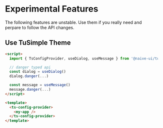 <!--anchor:on-->

# Experimental Features

<n-alert type="warning" title="Caveats" :bordered="false">
  The following features are <n-text strong>unstable</n-text>. Use them if you really need and perpare to follow the API changes.
</n-alert>

## Use TuSimple Theme

```html
<script>
  import { TsConfigProvider, useDialog, useMessage } from '@naive-ui/tusimple-theme'

  // danger typed api
  const dialog = useDialog()
  dialog.danger(...)

  const message = useMessage()
  message.danger(...)
</script>

<template>
  <ts-config-provider>
    <my-app />
  </ts-config-provider>
</template>
```
